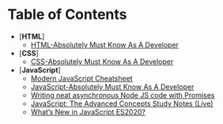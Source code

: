 # Table of Contents

- [**HTML**]
  - [HTML-Absolutely Must Know As A Developer](#html-absolutely-must-know-as-a-developer)
- [**CSS**]
  - [CSS-Absolutely Must Know As A Developer](#css-absolutely-must-know-as-a-developer)
- [**JavaScript**]
  - [Modern JavaScript Cheatsheet](./modern-js-cheatsheet.md)
  - [JavaScript-Absolutely Must Know As A Developer](./javascript-absolutely-must-know-as-a-developer.md)
  - [Writing neat asynchronous Node JS code with Promises](./writing-neat-asynchronous-node-js-code-with-promises.md)
  - [JavaScript: The Advanced Concepts Study Notes (Live)](./javascript-advanced-concepts/README.md)
  - [What’s New in JavaScript ES2020?](./whats-new-in-javascript-es2020.md)
